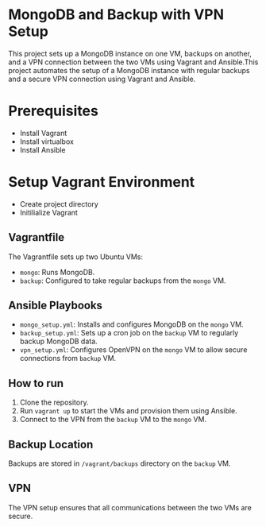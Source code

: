 # MongoDB and Backup with VPN Setup

This project sets up a MongoDB instance on one VM, backups on another, and a VPN connection between the two VMs using Vagrant and Ansible.This project automates the setup of a MongoDB instance with regular backups and a secure VPN connection using Vagrant and Ansible.

# Prerequisites
- Install Vagrant
- Install virtualbox
- Install Ansible

# Setup Vagrant Environment
- Create project directory
- Initilialize Vagrant

## Vagrantfile
The Vagrantfile sets up two Ubuntu VMs:
- `mongo`: Runs MongoDB.
- `backup`: Configured to take regular backups from the `mongo` VM.

## Ansible Playbooks
- `mongo_setup.yml`: Installs and configures MongoDB on the `mongo` VM.
- `backup_setup.yml`: Sets up a cron job on the `backup` VM to regularly backup MongoDB data.
- `vpn_setup.yml`: Configures OpenVPN on the `mongo` VM to allow secure connections from `backup` VM.

## How to run
1. Clone the repository.
2. Run `vagrant up` to start the VMs and provision them using Ansible.
3. Connect to the VPN from the `backup` VM to the `mongo` VM.

## Backup Location
Backups are stored in `/vagrant/backups` directory on the `backup` VM.

## VPN
The VPN setup ensures that all communications between the two VMs are secure.

